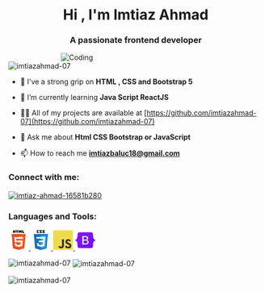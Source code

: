 
<h1 align="center">Hi , I'm Imtiaz Ahmad  </h1>
<h3 align="center">A passionate frontend developer</h3>
<img align="right" alt="Coding" width="400" src="https://cdn.dribbble.com/users/1162077/screenshots/3848914/programmer.gif">

<p align="left"> <img src="https://komarev.com/ghpvc/?username=imtiazahmad-07&label=Profile%20views&color=0e75b6&style=flat" alt="imtiazahmad-07" /> </p>

- 🌱 I've a strong grip on **HTML , CSS and Bootstrap 5**

- 🌱 I’m currently learning **Java Script ReactJS**

- 👨‍💻 All of my projects are available at [https://github.com/imtiazahmad-07](https://github.com/imtiazahmad-07)

- 💬 Ask me about **Html CSS Bootstrap or JavaScript**

- 📫 How to reach me **imtiazbaluc18@gmail.com**

<h3 align="left">Connect with me:</h3>
<p align="left">
<a href="https://linkedin.com/in/imtiaz-ahmad-16581b280" target="blank"><img align="center" src="https://raw.githubusercontent.com/rahuldkjain/github-profile-readme-generator/master/src/images/icons/Social/linked-in-alt.svg" alt="imtiaz-ahmad-16581b280" height="30" width="40" /></a>
</p>

<h3 align="left">Languages and Tools:</h3>
<p align="left">  
<a href="https://www.w3.org/html/" target="_blank" rel="noreferrer"> 
<img src="https://raw.githubusercontent.com/devicons/devicon/master/icons/html5/html5-original-wordmark.svg" alt="html5" width="40" height="40"/> 
</a> 
<a href="https://www.w3schools.com/css/" target="_blank" rel="noreferrer">
<img src="https://raw.githubusercontent.com/devicons/devicon/master/icons/css3/css3-original-wordmark.svg" alt="css3" width="40" height="40"/> </a> 
<a href="https://developer.mozilla.org/en-US/docs/Web/JavaScript" target="_blank" rel="noreferrer"> 
<img src="https://raw.githubusercontent.com/devicons/devicon/master/icons/javascript/javascript-original.svg" alt="javascript" width="40" height="40"/> 
<a href="https://getbootstrap.com/docs/5.1/getting-started/introduction/" target="_blank" rel="noreferrer">   
    <img src="https://raw.githubusercontent.com/devicons/devicon/master/icons/bootstrap/bootstrap-original.svg" alt="Bootstrap" width="40" height="40"/>   
</a>
</a>

</p>

<p><img align="left" src="https://github-readme-stats.vercel.app/api/top-langs?username=imtiazahmad-07&show_icons=true&locale=en&layout=compact" alt="imtiazahmad-07" /></p>

<p>&nbsp;<img align="center" src="https://github-readme-stats.vercel.app/api?username=imtiazahmad-07&show_icons=true&locale=en" alt="imtiazahmad-07" /></p>

<p><img align="center" src="https://github-readme-streak-stats.herokuapp.com/?user=imtiazahmad-07&" alt="imtiazahmad-07"/></p>
